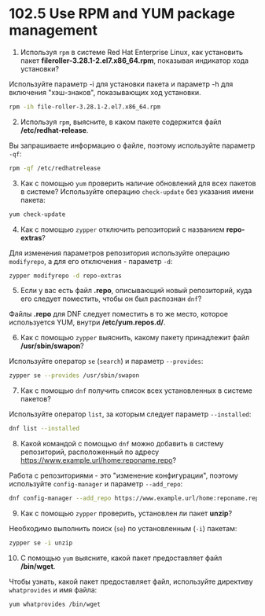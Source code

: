 # 102.5 Use RPM and YUM package management

1. Используя `rpm` в системе Red Hat Enterprise Linux, как установить пакет **fileroller-3.28.1-2.el7.x86_64.rpm**, показывая индикатор хода установки? 

Используйте параметр -i для установки пакета и параметр -h для включения "хэш-знаков", показывающих ход установки. 
```sh
rpm -ih file-roller-3.28.1-2.el7.x86_64.rpm
```

2. Используя `rpm`, выясните, в каком пакете содержится файл **/etc/redhat-release**. 

Вы запрашиваете информацию о файле, поэтому используйте параметр `-qf`: 
```sh
rpm -qf /etc/redhatrelease
```

3. Как с помощью `yum` проверить наличие обновлений для всех пакетов в системе? 
Используйте операцию `check-update` без указания имени пакета: 
```sh
yum check-update
```

4. Как с помощью `zypper` отключить репозиторий с названием **repo-extras**? 

Для изменения параметров репозитория используйте операцию `modifyrepo`, а для его отключения - параметр `-d`: 
```sh
zypper modifyrepo -d repo-extras
```

5. Если у вас есть файл **.repo**, описывающий новый репозиторий, куда его следует поместить, чтобы он был распознан `dnf`? 

Файлы **.repo** для DNF следует поместить в то же место, которое используется YUM, внутри **/etc/yum.repos.d/**.

6. Как с помощью `zypper` выяснить, какому пакету принадлежит файл **/usr/sbin/swapon**? 

Используйте оператор `se` (`search`) и параметр `--provides`: 

```sh
zypper se --provides /usr/sbin/swapon
```

7. Как с помощью `dnf` получить список всех установленных в системе пакетов? 

Используйте оператор `list`, за которым следует параметр `--installed`: 
```sh
dnf list --installed
```

8. Какой командой с помощью `dnf` можно добавить в систему репозиторий, расположенный по адресу https://www.example.url/home:reponame.repo? 

Работа с репозиториями - это "изменение конфигурации", поэтому используйте `config-manager` и параметр `--add_repo`: 

```sh
dnf config-manager --add_repo https://www.example.url/home:reponame.repo
```

9.  Как с помощью `zypper` проверить, установлен ли пакет **unzip**? 

Необходимо выполнить поиск (`se`) по установленным (`-i`) пакетам: 

```sh
zypper se -i unzip
```

10. С помощью `yum` выясните, какой пакет предоставляет файл **/bin/wget**. 

Чтобы узнать, какой пакет предоставляет файл, используйте директиву `whatprovides` и имя файла: 

```sh
yum whatprovides /bin/wget
```